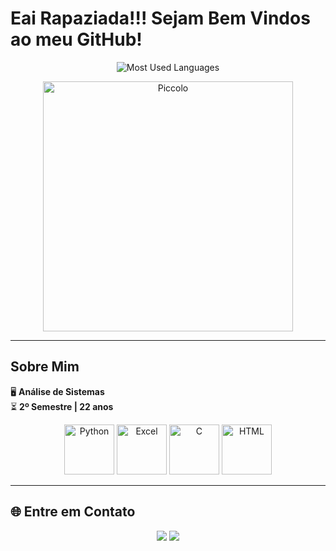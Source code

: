 # Eai Rapaziada!!! Sejam Bem Vindos ao meu GitHub!

<div align="center">
  
![Most Used Languages](https://github-readme-stats.vercel.app/api/top-langs/?username=Mrocha2002&theme=radical&layout=compact&card_width=400)

</div>

<div align="center">
  <img src="https://i.redd.it/2uha1pm7gbt91.gif" alt="Piccolo" width="400"/>
</div>

---

## Sobre Mim

🖥️ **Análise de Sistemas**  
⏳ **2º Semestre | 22 anos**  

<div align="center">
  <img src="https://img.icons8.com/color/96/000000/python--v1.png" alt="Python" width="80"/>
  <img src="https://img.icons8.com/color/96/000000/microsoft-excel-2019.png" alt="Excel" width="80"/>
  <img src="https://img.icons8.com/color/96/000000/c-programming.png" alt="C" width="80"/>
  <img src="https://img.icons8.com/color/96/000000/html-5.png" alt="HTML" width="80"/>
</div>

---

## 🌐 Entre em Contato

<div align="center">
  <a href="https://www.linkedin.com/in/matheus-rocha-894921266/" target="_blank"><img src="https://img.shields.io/badge/-LinkedIn-%230077B5?style=for-the-badge&logo=linkedin&logoColor=white" target="_blank"></a>
  <a href="https://www.instagram.com/m_roccha_?igsh=MTd0Z2dtcDQ4cXJlag==" target="_blank"><img src="https://img.shields.io/badge/-Instagram-%23E1306C?style=for-the-badge&logo=instagram&logoColor=white" target="_blank"></a>
</div>
